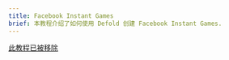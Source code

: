```yaml
---
title: Facebook Instant Games
brief: 本教程介绍了如何使用 Defold 创建 Facebook Instant Games.
---
```


[此教程已被移除](/extension-fbinstant)